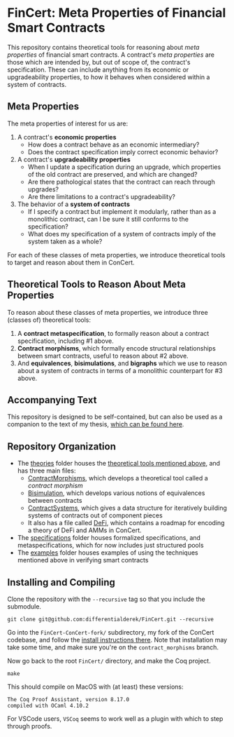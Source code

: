 # FinCert: Meta Properties of Financial Smart Contracts

This repository contains theoretical tools for reasoning about *meta properties* of financial smart contracts. A contract's *meta properties* are those which are intended by, but out of scope of, the contract's specification.
These can include anything from its economic or upgradeability properties, to how it behaves when considered within a system of contracts.

## Meta Properties

The meta properties of interest for us are:
1. A contract's **economic properties**
    - How does a contract behave as an economic intermediary? 
    - Does the contract specification imply correct economic behavior?
1. A contract's **upgradeability properties**
    - When I update a specification during an upgrade, which properties of the old contract are preserved, and which are changed?
    - Are there pathological states that the contract can reach through upgrades?
    - Are there limitations to a contract's upgradeability?
1. The behavior of a **system of contracts**
    - If I specify a contract but implement it modularly, rather than as a monolithic contract, can I be sure it still conforms to the specification?
    - What does my specification of a system of contracts imply of the system taken as a whole?

For each of these classes of meta properties, we introduce theoretical tools to target and reason about them in ConCert.

## Theoretical Tools to Reason About Meta Properties

To reason about these classes of meta properties, we introduce three (classes of) theoretical tools:
1. A **contract metaspecification**, to formally reason about a contract specification, including #1 above.
1. **Contract morphisms**, which formally encode structural relationships between smart contracts, useful to reason about #2 above.
1. And **equivalences**, **bisimulations**, and **bigraphs** which we use to reason about a system of contracts in terms of a monolithic counterpart for #3 above.

## Accompanying Text

This repository is designed to be self-contained, but can also be used as a companion to the text of my thesis, [which can be found here](sorensen-phd-thesis.pdf).

## Repository Organization

* The [theories](theories/) folder houses the [theoretical tools mentioned above](#theoretical-tools-to-reason-about-meta-properties), and has three main files:
    * [ContractMorphisms](theories/ContractMorphisms.v), which develops a theoretical tool called a *contract morphism*
    * [Bisimulation](theories/Bisimulation.v), which develops various notions of equivalences between contracts
    * [ContractSystems](theories/ContractSystems.v), which gives a data structure for iteratively building systems of contracts out of component pieces
    * It also has a file called [DeFi](theories/DeFi.v), which contains a roadmap for encoding a theory of DeFi and AMMs in ConCert.
* The [specifications](specifications/) folder houses formalized specifications, and metaspecifications, which for now includes just structured pools
* The [examples](examples/) folder houses examples of using the techniques mentioned above in verifying smart contracts


## Installing and Compiling

Clone the repository with the `--recursive` tag so that you include the submodule.
```
git clone git@github.com:differentialderek/FinCert.git --recursive
```

Go into the `FinCert-ConCert-fork/` subdirectory, my fork of the ConCert codebase, and follow the [install instructions there](https://github.com/differentialderek/FinCert-ConCert-fork/tree/contract_morphisms). Note that installation may take some time, and make sure you're on the `contract_morphisms` branch.

Now go back to the root `FinCert/` directory, and make the Coq project.
```
make
```

This should compile on MacOS with (at least) these versions:
```
The Coq Proof Assistant, version 8.17.0
compiled with OCaml 4.10.2
```

For VSCode users, `VSCoq` seems to work well as a plugin with which to step through proofs.